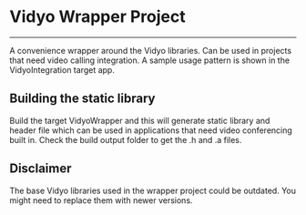 # Vidyo Wrapper Project	
___
A convenience wrapper around the Vidyo libraries. Can be used in projects that need video calling integration.
A sample usage pattern is shown in the VidyoIntegration target app. 

## Building the static library
Build the target VidyoWrapper and this will generate  static library and header file which can be used in applications that need video conferencing built in.
Check the build output folder to get the .h and .a files.

## Disclaimer
The base Vidyo libraries used in the wrapper project could be outdated. You might need to replace them with newer versions.